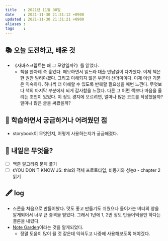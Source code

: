 ```yaml
---
title   : 2021년 11월 30일 
date    : 2021-11-30 21:31:12 +0900
updated : 2021-11-30 21:31:21 +0900
aliases : 
tags    : 
---
```

## 📚 오늘 도전하고, 배운 것
- 《자바스크립트는 왜 그 모양일까?》를 읽었다. 
	- 책을 한차례 쭉 훑었다. 메모하면서 읽느라 대출 반납일이 다가왔다. 이제 책은 한 권만 빌려야겠다. 그리고 이해되지 않은 부분이 산더미이다. 이제 이런 기분은 익숙하다. 하나씩 더 이해할 수 있도록 반복할 필요성을 매번 느낀다. 무엇보다 책의 마지막 부분에서 되게 감사함을 느꼈다. 다른 그 어떤 책보다 마음을 울리는 조언이 있었다. 이 정도 경지에 오르려면, 얼마나 많은 코드를 작성했을까? 얼마나 많은 글을 써봤을까? 

## 🤔 학습하면서 궁금하거나 어려웠던 점 
- storybook이 무엇인지, 어떻게 사용하는지가 궁금해졌다. 

## 🌅 내일은 무엇을?
- [ ] 백준 알고리즘 문제 풀기
- [ ] 《YOU DON'T KNOW JS: this와 객체 프로토타입, 비동기와 성능》 - chapter 2 읽기

## 🖋 log
- 스콘을 처음으로 만들어봤다. 맛도 좋고 만들기도 쉬웠으나 들어가는 버터의 양을 알게되어서 너무 큰 충격을 받았다. 그래서 1년에 1, 2번 정도 만들어먹을만 하다는 결론을 내렸다. 
- [Note Garden](https://app.notegarden.io/#/)이라는 것을 알게되었다.  
	- 정말 도움이 많이 될 것 같은데 익혀두고 나중에 사용해보도록 해야겠다.
